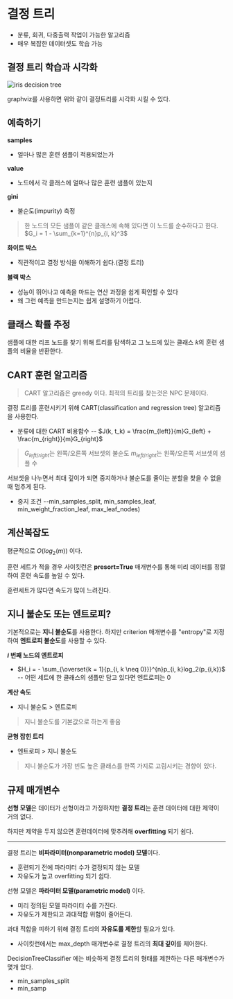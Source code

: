 # 결정 트리

- 분류, 회귀, 다중출력 작업이 가능한 알고리즘
- 매우 복잡한 데이터셋도 학습 가능

## 결정 트리 학습과 시각화

![iris decision tree](https://2bhapby.github.io/images/iris_decision_tree.PNG)

graphviz를 사용하면 위와 같이 결정트리를 시각화 시킬 수 있다.

## 예측하기

**samples**
- 얼마나 많은 훈련 샘플이 적용되었는가

**value**
- 노드에서 각 클래스에 얼마나 많은 훈련 샘플이 있는지

**gini**
- 불순도(impurity) 측정
> 한 노드의 모든 샘플이 같은 클래스에 속해 있다면 이 노드를 순수하다고 한다.
> $G_i = 1 - \sum_{k=1}^{n}p_{i, k}^3$

**화이트 박스**
- 직관적이고 결정 방식을 이해하기 쉽다.(결정 트리)

**블랙 박스**
- 성능이 뛰어나고 예측을 마드는 연산 과정을 쉽게 확인할 수 있다
- 왜 그런 예측을 만드는지는 쉽게 설명하기 어렵다.

## 클래스 확률 추정

샘플에 대한 리프 노드를 찾기 위해 트리를 탐색하고 그 노드에 있는 클래스 $k$의 훈련 샘플의 비율을 반환한다.

## CART 훈련 알고리즘

> CART 알고리즘은 greedy 이다.
> 최적의 트리를 찾는것은 NPC 문제이다.

결정 트리를 훈련시키기 위해 CART(classification and regression tree) 알고리즘을 사용한다.

- 분류에 대한 CART 비용함수
-- $J(k, t_k) = \frac{m_{left}}{m}G_{left} + \frac{m_{right}}{m}G_{right}$
>$G_{left/right}$는 왼쪽/오른쪽 서브셋의 불순도
>$m_{left/right}$는 왼쪽/오른쪽 서브셋의 샘플 수

서브셋을 나누면서 최대 깊이가 되면 중지하거나 불순도를 줄이는 분할을 찾을 수 없을 때 멈추게 된다.
- 중지 조건
--min_samples_split, min_samples_leaf, min_weight_fraction_leaf, max_leaf_nodes)

## 계산복잡도

평균적으로 $O(log_2(m))$ 이다.

훈련 세트가 적을 경우 사이킷런은 **presort=True** 매개변수를 통해 미리 데이터를 정렬하여 훈련 속도를 높일 수 있다.

훈련세트가 많다면 속도가 많이 느려진다.

## 지니 불순도 또는 엔트로피?

기본적으로는 **지니 불순도**를 사용한다. 
하지만 criterion 매개변수를 "entropy"로 지정하여 **엔트로피 불순도**를 사용할 수 있다.

**$i$ 번째 노드의 엔트로피**
- $H_i = - \sum_{\overset{k = 1}{p_{i, k \neq 0}}}^{n}p_{i, k}log_2(p_{i,k})$
-- 어떤 세트에 한 클래스의 샘플만 담고 있다면 엔트로피는 0

**계산 속도**
- 지니 불순도 > 엔트로피
> 지니 불순도를 기본값으로 하는게 좋음
> 
**균형 잡힌 트리**
- 엔트로피 > 지니 불순도
>지니 불순도가 가장 빈도 높은 클래스를 한쪽 가지로 고림시키는 경향이 있다.

## 규제 매개변수

**선형 모델**은 데이터가 선형이라고 가정하지만 **결정 트리**는 훈련 데이터에 대한 제약이 거의 없다.

하지만 제약을 두지 않으면 훈련데이터에 맞추려해 **overfitting** 되기 쉽다.

---
결정 트리는 **비파라미터(nonparametric model) 모델**이다.
- 훈련되기 전에 파라미터 수가 결정되지 않는 모델
- 자유도가 높고 overfitting 되기 쉽다.

선형 모델은 **파라미터 모델(parametric model)** 이다.
- 미리 정의된 모델 파라미터 수를 가진다.
- 자유도가 제한되고 과대적합 위험이 줄어든다.

과대 적합을 피하기 위해 결정 트리의 **자유도를 제한**할 필요가 있다.

- 사이킷런에서는 max_depth 매개변수로 결정 트리의 **최대 깊이**를 제어한다.

DecisionTreeClassifier 에는 비슷하게 결정 트리의 형태를 제한하는 다른 매개변수가 몇개 있다.
- min_samples_split
- min_samp
<!--stackedit_data:
eyJoaXN0b3J5IjpbMTM0ODY0NjkxOCwzNjU4NTE3MDEsMTc4Mz
IyNjkxNiwtMTE1MTg3NzE0OCwyMDI5MDc2NTI2LC01MzY0NDAw
MzUsLTIwODg3NDY2MTJdfQ==
-->